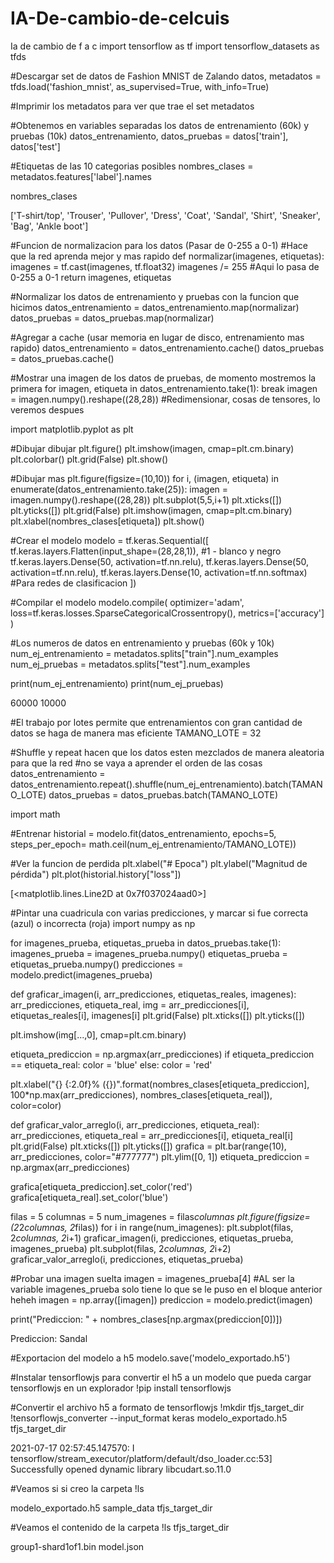 # IA-De-cambio-de-celcuis
Ia de cambio  de f a c 
import tensorflow as tf
import tensorflow_datasets as tfds
     

#Descargar set de datos de Fashion MNIST de Zalando
datos, metadatos = tfds.load('fashion_mnist', as_supervised=True, with_info=True)
     

#Imprimir los metadatos para ver que trae el set
metadatos
     

#Obtenemos en variables separadas los datos de entrenamiento (60k) y pruebas (10k)
datos_entrenamiento, datos_pruebas = datos['train'], datos['test']
     

#Etiquetas de las 10 categorias posibles
nombres_clases = metadatos.features['label'].names
     

nombres_clases
     
['T-shirt/top',
 'Trouser',
 'Pullover',
 'Dress',
 'Coat',
 'Sandal',
 'Shirt',
 'Sneaker',
 'Bag',
 'Ankle boot']

#Funcion de normalizacion para los datos (Pasar de 0-255 a 0-1)
#Hace que la red aprenda mejor y mas rapido
def normalizar(imagenes, etiquetas):
  imagenes = tf.cast(imagenes, tf.float32)
  imagenes /= 255 #Aqui lo pasa de 0-255 a 0-1
  return imagenes, etiquetas

#Normalizar los datos de entrenamiento y pruebas con la funcion que hicimos
datos_entrenamiento = datos_entrenamiento.map(normalizar)
datos_pruebas = datos_pruebas.map(normalizar)

#Agregar a cache (usar memoria en lugar de disco, entrenamiento mas rapido)
datos_entrenamiento = datos_entrenamiento.cache()
datos_pruebas = datos_pruebas.cache()
     

#Mostrar una imagen de los datos de pruebas, de momento mostremos la primera
for imagen, etiqueta in datos_entrenamiento.take(1):
  break
imagen = imagen.numpy().reshape((28,28)) #Redimensionar, cosas de tensores, lo veremos despues

import matplotlib.pyplot as plt

#Dibujar dibujar
plt.figure()
plt.imshow(imagen, cmap=plt.cm.binary)
plt.colorbar()
plt.grid(False)
plt.show()
     


#Dibujar mas
plt.figure(figsize=(10,10))
for i, (imagen, etiqueta) in enumerate(datos_entrenamiento.take(25)):
  imagen = imagen.numpy().reshape((28,28))
  plt.subplot(5,5,i+1)
  plt.xticks([])
  plt.yticks([])
  plt.grid(False)
  plt.imshow(imagen, cmap=plt.cm.binary)
  plt.xlabel(nombres_clases[etiqueta])
plt.show()
     


#Crear el modelo
modelo = tf.keras.Sequential([
  tf.keras.layers.Flatten(input_shape=(28,28,1)), #1 - blanco y negro
  tf.keras.layers.Dense(50, activation=tf.nn.relu),
  tf.keras.layers.Dense(50, activation=tf.nn.relu),
  tf.keras.layers.Dense(10, activation=tf.nn.softmax) #Para redes de clasificacion
])
     

#Compilar el modelo
modelo.compile(
    optimizer='adam',
    loss=tf.keras.losses.SparseCategoricalCrossentropy(),
    metrics=['accuracy']
)
     

#Los numeros de datos en entrenamiento y pruebas (60k y 10k)
num_ej_entrenamiento = metadatos.splits["train"].num_examples
num_ej_pruebas = metadatos.splits["test"].num_examples
     

print(num_ej_entrenamiento)
print(num_ej_pruebas)
     
60000
10000

#El trabajo por lotes permite que entrenamientos con gran cantidad de datos se haga de manera mas eficiente
TAMANO_LOTE = 32

#Shuffle y repeat hacen que los datos esten mezclados de manera aleatoria para que la red
#no se vaya a aprender el orden de las cosas
datos_entrenamiento = datos_entrenamiento.repeat().shuffle(num_ej_entrenamiento).batch(TAMANO_LOTE)
datos_pruebas = datos_pruebas.batch(TAMANO_LOTE)
     

import math

#Entrenar
historial = modelo.fit(datos_entrenamiento, epochs=5, steps_per_epoch= math.ceil(num_ej_entrenamiento/TAMANO_LOTE))
     

#Ver la funcion de perdida
plt.xlabel("# Epoca")
plt.ylabel("Magnitud de pérdida")
plt.plot(historial.history["loss"])
     
[<matplotlib.lines.Line2D at 0x7f037024aad0>]


#Pintar una cuadricula con varias predicciones, y marcar si fue correcta (azul) o incorrecta (roja)
import numpy as np

for imagenes_prueba, etiquetas_prueba in datos_pruebas.take(1):
  imagenes_prueba = imagenes_prueba.numpy()
  etiquetas_prueba = etiquetas_prueba.numpy()
  predicciones = modelo.predict(imagenes_prueba)

def graficar_imagen(i, arr_predicciones, etiquetas_reales, imagenes):
  arr_predicciones, etiqueta_real, img = arr_predicciones[i], etiquetas_reales[i], imagenes[i]
  plt.grid(False)
  plt.xticks([])
  plt.yticks([])

  plt.imshow(img[...,0], cmap=plt.cm.binary)

  etiqueta_prediccion = np.argmax(arr_predicciones)
  if etiqueta_prediccion == etiqueta_real:
    color = 'blue'
  else:
    color = 'red'

  plt.xlabel("{} {:2.0f}% ({})".format(nombres_clases[etiqueta_prediccion],
                                100*np.max(arr_predicciones),
                                nombres_clases[etiqueta_real]),
                                color=color)

def graficar_valor_arreglo(i, arr_predicciones, etiqueta_real):
  arr_predicciones, etiqueta_real = arr_predicciones[i], etiqueta_real[i]
  plt.grid(False)
  plt.xticks([])
  plt.yticks([])
  grafica = plt.bar(range(10), arr_predicciones, color="#777777")
  plt.ylim([0, 1])
  etiqueta_prediccion = np.argmax(arr_predicciones)

  grafica[etiqueta_prediccion].set_color('red')
  grafica[etiqueta_real].set_color('blue')

filas = 5
columnas = 5
num_imagenes = filas*columnas
plt.figure(figsize=(2*2*columnas, 2*filas))
for i in range(num_imagenes):
  plt.subplot(filas, 2*columnas, 2*i+1)
  graficar_imagen(i, predicciones, etiquetas_prueba, imagenes_prueba)
  plt.subplot(filas, 2*columnas, 2*i+2)
  graficar_valor_arreglo(i, predicciones, etiquetas_prueba)
     


#Probar una imagen suelta
imagen = imagenes_prueba[4] #AL ser la variable imagenes_prueba solo tiene lo que se le puso en el bloque anterior heheh
imagen = np.array([imagen])
prediccion = modelo.predict(imagen)

print("Prediccion: " + nombres_clases[np.argmax(prediccion[0])])
     
Prediccion: Sandal

#Exportacion del modelo a h5
modelo.save('modelo_exportado.h5')
     

#Instalar tensorflowjs para convertir el h5 a un modelo que pueda cargar tensorflowjs en un explorador
!pip install tensorflowjs
     

#Convertir el archivo h5 a formato de tensorflowjs
!mkdir tfjs_target_dir
!tensorflowjs_converter --input_format keras modelo_exportado.h5 tfjs_target_dir
     
2021-07-17 02:57:45.147570: I tensorflow/stream_executor/platform/default/dso_loader.cc:53] Successfully opened dynamic library libcudart.so.11.0

#Veamos si si creo la carpeta
!ls
     
modelo_exportado.h5  sample_data  tfjs_target_dir

#Veamos el contenido de la carpeta
!ls tfjs_target_dir
     
group1-shard1of1.bin  model.json
